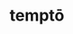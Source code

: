 ---
title: temptō
meaning: to try
ch: 9
pos: verb
secondppstem: tempt
infend: āre
infhyph: -āre
conjugation: first
derivative: temptation
---